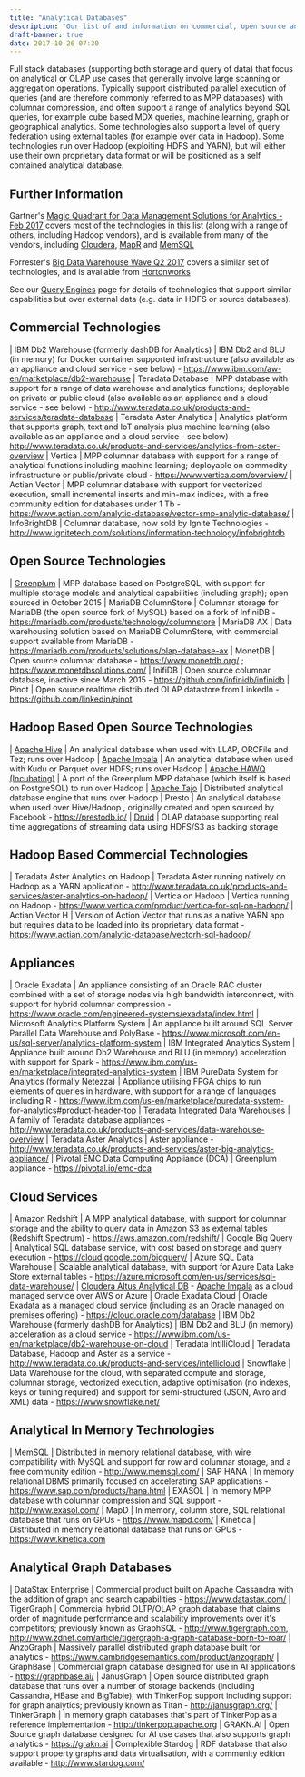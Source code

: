 ```yaml
---
title: "Analytical Databases"
description: "Our list of and information on commercial, open source and cloud based analytical databases, including Teradata, Exadata, Redhift and alternatives to these."
draft-banner: true
date: 2017-10-26 07:30
---
```

Full stack databases (supporting both storage and query of data) that focus on analytical or OLAP use cases that generally involve large scanning or aggregation operations. Typically support distributed parallel execution of queries (and are therefore commonly referred to as MPP databases) with columnar compression, and often support a range of analytics beyond SQL queries, for example cube based MDX queries, machine learning, graph or geographical analytics. Some technologies also support a level of query federation using external tables (for example over data in Hadoop).  Some technologies run over Hadoop (exploiting HDFS and YARN), but will either use their own proprietary data format or will be positioned as a self contained analytical database.
<!--more-->

## Further Information

Gartner's [Magic Quadrant for Data Management Solutions for Analytics - Feb 2017](https://www.gartner.com/doc/3614317) covers most of the technologies in this list (along with a range of others, including Hadoop vendors), and is available from many of the vendors, including [Cloudera](https://www.cloudera.com/content/dam/www/marketing/resources/analyst-reports/gartners-magic-quadrant-for-data-warehouse-and-data-management-solutions-for-analytics.png.landing.html), [MapR](https://mapr.com/blog/gartner-2016-magic-quadrant-data-warehouse-and-database-management-solutions-analytics/) and [MemSQL](http://blog.memsql.com/gartner-magic-quadrant-analytics/)

Forrester's [Big Data Warehouse Wave Q2 2017](https://www.forrester.com/report/The+Forrester+Wave+Big+Data+Warehouse+Q2+2017/-/E-RES136478) covers a similar set of technologies, and is available from [Hortonworks](https://hortonworks.com/info/big-data-solution-will-help-make-big-difference/)

See our [Query Engines](/tech-categories/query-engines/) page for details of technologies that support similar capabilities but over external data (e.g. data in HDFS or source databases).

## Commercial Technologies

| IBM Db2 Warehouse (formerly dashDB for Analytics) | IBM Db2 and BLU (in memory) for Docker container supported infrastructure (also available as an appliance and cloud service - see below) - <https://www.ibm.com/aw-en/marketplace/db2-warehouse>
| Teradata Database | MPP database with support for a range of data warehouse and analytics functions; deployable on private or public cloud (also available as an appliance and a cloud service - see below) - <http://www.teradata.co.uk/products-and-services/teradata-database>
| Teradata Aster Analytics | Analytics platform that supports graph, text and IoT analysis plus machine learning (also available as an appliance and a cloud service - see below) -  <http://www.teradata.co.uk/products-and-services/analytics-from-aster-overview>
| Vertica | MPP columnar database with support for a range of analytical functions including machine learning; deployable on commodity infrastructure or public/private cloud - <https://www.vertica.com/overview/>
| Actian Vector | MPP columnar database with support for vectorized execution, small incremental inserts and min-max indices, with a free community edition for databases under 1 Tb - <https://www.actian.com/analytic-database/vector-smp-analytic-database/>
| InfoBrightDB | Columnar database, now sold by Ignite Technologies - <http://www.ignitetech.com/solutions/information-technology/infobrightdb>

## Open Source Technologies

| [Greenplum](/technologies/greenplum/) | MPP database based on PostgreSQL, with support for multiple storage models and analytical capabilities (including graph); open sourced in October 2015
| MariaDB ColumnStore | Columnar storage for MariaDB (the open source fork of MySQL) based on a fork of InfiniDB - <https://mariadb.com/products/technology/columnstore>
| MariaDB AX | Data warehousing solution based on MariaDB ColumnStore, with commercial support available from MariaDB - <https://mariadb.com/products/solutions/olap-database-ax>
| MonetDB | Open source columnar database - <https://www.monetdb.org/> ; <https://www.monetdbsolutions.com/>
| InifiDB | Open source columnar database, inactive since March 2015 - <https://github.com/infinidb/infinidb>
| Pinot | Open source realtime distributed OLAP datastore from LinkedIn - <https://github.com/linkedin/pinot>

## Hadoop Based Open Source Technologies

| [Apache Hive](/technologies/apache-hive/) | An analytical database when used with LLAP, ORCFile and Tez; runs over Hadoop
| [Apache Impala](/technologies/apache-impala/) | An analytical database when used with Kudu or Parquet over HDFS; runs over Hadoop
| [Apache HAWQ (Incubating)](/technologies/apache-hawq/) | A port of the Greenplum MPP database (which itself is based on PostgreSQL) to run over Hadoop
| [Apache Tajo](/technologies/apache-tajo/) | Distributed analytical database engine that runs over Hadoop
| Presto | An analytical database when used over Hive/Hadoop , originally created and open sourced by Facebook - <https://prestodb.io/>
| [Druid](/technologies/druid) | OLAP database supporting real time aggregations of streaming data using HDFS/S3 as backing storage

## Hadoop Based Commercial Technologies

| Teradata Aster Analytics on Hadoop | Teradata Aster running natively on Hadoop as a YARN application - <http://www.teradata.co.uk/products-and-services/aster-analytics-on-hadoop/>
| Vertica on Hadoop | Vertica running on Hadoop - <https://www.vertica.com/product/vertica-for-sql-on-hadoop/>
| Actian Vector H | Version of Action Vector that runs as a native YARN app but requires data to be loaded into its proprietary data format - <https://www.actian.com/analytic-database/vectorh-sql-hadoop/>

## Appliances

| Oracle Exadata | An appliance consisting of an Oracle RAC cluster combined with a set of storage nodes via high bandwidth interconnect, with support for hybrid columnar compression - <https://www.oracle.com/engineered-systems/exadata/index.html>
| Microsoft Analytics Platform System | An appliance built around SQL Server Parallel Data Warehouse and PolyBase  - <https://www.microsoft.com/en-us/sql-server/analytics-platform-system>
| IBM Integrated Analytics System | Appliance built around Db2 Warehouse and BLU (in memory) acceleration with support for Spark - <https://www.ibm.com/us-en/marketplace/integrated-analytics-system>
| IBM PureData System for Analytics (formally Netezza) | Appliance utilising FPGA chips to run elements of queries in hardware, with support for a range of languages including R - <https://www.ibm.com/us-en/marketplace/puredata-system-for-analytics#product-header-top>
| Teradata Integrated Data Warehouses | A family of Teradata database appliances - <http://www.teradata.co.uk/products-and-services/data-warehouse-overview>
| Teradata Aster Analytics | Aster appliance -  <http://www.teradata.co.uk/products-and-services/aster-big-analytics-appliance/>
| Pivotal EMC Data Computing Appliance (DCA) | Greenplum appliance - <https://pivotal.io/emc-dca>

## Cloud Services

| Amazon Redshift | A MPP analytical database, with support for columnar storage and the ability to query data in Amazon S3 as external tables (Redshift Spectrum) - <https://aws.amazon.com/redshift/>
| Google Big Query | Analytical SQL database service, with cost based on storage and query execution - <https://cloud.google.com/bigquery/>
| Azure SQL Data Warehouse | Scalable analytical database, with support for Azure Data Lake Store external tables - <https://azure.microsoft.com/en-us/services/sql-data-warehouse/>
| [Cloudera Altus Analytical DB](/technologies/cloudera-altus/analytical-db/) - [Apache Impala](/technologies/apache-impala/) as a cloud managed service over AWS or Azure
| Oracle Exadata Cloud | Oracle Exadata as a managed cloud service (including as an Oracle managed on premises offering) - <https://cloud.oracle.com/database>
| IBM Db2 Warehouse (formerly dashDB for Analytics) | IBM Db2 and BLU (in memory) acceleration as a cloud service - <https://www.ibm.com/us-en/marketplace/db2-warehouse-on-cloud>
| Teradata IntilliCloud | Teradata Database, Hadoop and Aster as a service - <http://www.teradata.co.uk/products-and-services/intellicloud>
| Snowflake | Data Warehouse for the cloud, with separated compute and storage, columnar storage, vectorized execution, adaptive optimisation (no indexes, keys or tuning required) and support for semi-structured (JSON, Avro and XML) data - <https://www.snowflake.net/>

## Analytical In Memory Technologies

| MemSQL | Distributed in memory relational database, with wire compatibility with MySQL and support for row and columnar storage, and a free community edition - <http://www.memsql.com/>
| SAP HANA | In memory relational DBMS primarily focused on accelerating SAP applications - <https://www.sap.com/products/hana.html>
| EXASOL | In memory MPP database with columnar compression and SQL support - <http://www.exasol.com/>
| MapD | In memory, column store, SQL relational database that runs on GPUs - <https://www.mapd.com/>
| Kinetica | Distributed in memory relational database that runs on GPUs - <https://www.kinetica.com>

## Analytical Graph Databases

| DataStax Enterprise | Commercial product built on Apache Cassandra with the addition of graph and search capabilities - <https://www.datastax.com/>
| TigerGraph | Commercial hybrid OLTP/OLAP graph database that claims order of magnitude performance and scalability improvements over it's competitors; previously known as GraphSQL - <http://www.tigergraph.com>, <http://www.zdnet.com/article/tigergraph-a-graph-database-born-to-roar/>
| AnzoGraph | Massively parallel distributed graph database built for analytics - <https://www.cambridgesemantics.com/product/anzograph/>
| GraphBase | Commercial graph database designed for use in AI applications - <https://graphbase.ai/>
| JanusGraph | Open source distributed graph database that runs over a number of storage backends (including Cassandra, HBase and BigTable), with TinkerPop support including support for graph analytics; previously known as Titan - <http://janusgraph.org/>
| TinkerGraph | In memory graph databases that's part of TinkerPop as a reference implementation - <http://tinkerpop.apache.org>
| GRAKN.AI | Open Source graph database designed for AI use cases that also supports graph analytics - <https://grakn.ai>
| Complexible Stardog | RDF database that also support property graphs and data virtualisation, with a community edition available - <http://www.stardog.com/>